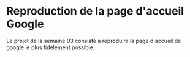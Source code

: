  **Reproduction de la page d'accueil Google**
   ========================================

Le projet de la semaine 03 consisté à reproduire la page d'accueil de google le plus fidèlement possible.
